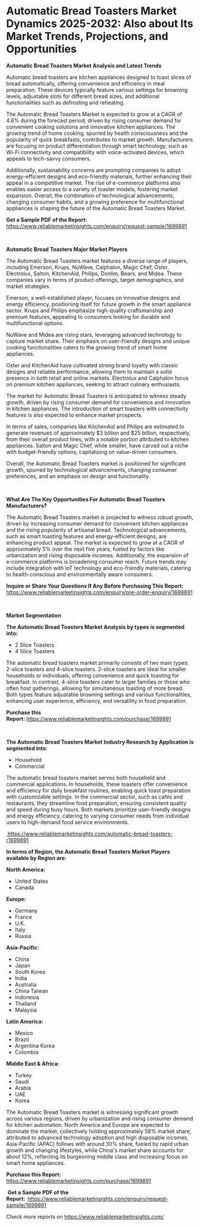 <p><h1>Automatic Bread Toasters Market Dynamics 2025-2032: Also about Its Market Trends, Projections, and Opportunities</h1></p><p><strong>Automatic Bread Toasters Market Analysis and Latest Trends</strong></p>
<p><p>Automatic bread toasters are kitchen appliances designed to toast slices of bread automatically, offering convenience and efficiency in meal preparation. These devices typically feature various settings for browning levels, adjustable slots for different bread sizes, and additional functionalities such as defrosting and reheating.</p><p>The Automatic Bread Toasters Market is expected to grow at a CAGR of 4.6% during the forecast period, driven by rising consumer demand for convenient cooking solutions and innovative kitchen appliances. The growing trend of home cooking, spurred by health consciousness and the popularity of quick breakfasts, contributes to market growth. Manufacturers are focusing on product differentiation through smart technology, such as Wi-Fi connectivity and compatibility with voice-activated devices, which appeals to tech-savvy consumers.</p><p>Additionally, sustainability concerns are prompting companies to adopt energy-efficient designs and eco-friendly materials, further enhancing their appeal in a competitive market. The rise of e-commerce platforms also enables easier access to a variety of toaster models, fostering market expansion. Overall, the combination of technological advancements, changing consumer habits, and a growing preference for multifunctional appliances is shaping the future of the Automatic Bread Toasters Market.</p></p>
<p><strong>Get a Sample PDF of the Report:&nbsp;</strong> <a href="https://www.reliablemarketinsights.com/enquiry/request-sample/1699891?utm_campaign=2010&utm_medium=2&utm_source=Github&utm_content=ia&utm_term=09012025&utm_id=automatic-bread-toasters">https://www.reliablemarketinsights.com/enquiry/request-sample/1699891</a></p>
<p>&nbsp;</p>
<p><strong>Automatic Bread Toasters Major Market Players</strong></p>
<p><p>The Automatic Bread Toasters market features a diverse range of players, including Emerson, Krups, NuWave, Calphalon, Magic Chef, Oster, Electrolux, Salton, KitchenAid, Philips, Donlim, Bears, and Midea. These companies vary in terms of product offerings, target demographics, and market strategies.</p><p>Emerson, a well-established player, focuses on innovative designs and energy efficiency, positioning itself for future growth in the smart appliance sector. Krups and Philips emphasize high-quality craftsmanship and premium features, appealing to consumers looking for durable and multifunctional options.</p><p>NuWave and Midea are rising stars, leveraging advanced technology to capture market share. Their emphasis on user-friendly designs and unique cooking functionalities caters to the growing trend of smart home appliances.</p><p>Oster and KitchenAid have cultivated strong brand loyalty with classic designs and reliable performance, allowing them to maintain a solid presence in both retail and online markets. Electrolux and Calphalon focus on premium kitchen appliances, seeking to attract culinary enthusiasts. </p><p>The market for Automatic Bread Toasters is anticipated to witness steady growth, driven by rising consumer demand for convenience and innovation in kitchen appliances. The introduction of smart toasters with connectivity features is also expected to enhance market prospects.</p><p>In terms of sales, companies like KitchenAid and Philips are estimated to generate revenues of approximately $3 billion and $25 billion, respectively, from their overall product lines, with a notable portion attributed to kitchen appliances. Salton and Magic Chef, while smaller, have carved out a niche with budget-friendly options, capitalizing on value-driven consumers.</p><p>Overall, the Automatic Bread Toasters market is positioned for significant growth, spurred by technological advancements, changing consumer preferences, and an emphasis on design and functionality.</p></p>
<p>&nbsp;</p>
<p><strong>What Are The Key Opportunities For Automatic Bread Toasters Manufacturers?</strong></p>
<p><p>The Automatic Bread Toasters market is projected to witness robust growth, driven by increasing consumer demand for convenient kitchen appliances and the rising popularity of artisanal bread. Technological advancements, such as smart toasting features and energy-efficient designs, are enhancing product appeal. The market is expected to grow at a CAGR of approximately 5% over the next five years, fueled by factors like urbanization and rising disposable incomes. Additionally, the expansion of e-commerce platforms is broadening consumer reach. Future trends may include integration with IoT technology and eco-friendly materials, catering to health-conscious and environmentally aware consumers.</p></p>
<p><strong>Inquire or Share Your Questions If Any Before Purchasing This Report:</strong> <a href="https://www.reliablemarketinsights.com/enquiry/pre-order-enquiry/1699891?utm_campaign=2010&utm_medium=2&utm_source=Github&utm_content=ia&utm_term=09012025&utm_id=automatic-bread-toasters">https://www.reliablemarketinsights.com/enquiry/pre-order-enquiry/1699891</a></p>
<p>&nbsp;</p>
<p><strong>Market Segmentation</strong></p>
<p><strong>The Automatic Bread Toasters Market Analysis by types is segmented into:</strong></p>
<p><ul><li>2 Slice Toasters</li><li>4 Slice Toasters</li></ul></p>
<p><p>The automatic bread toasters market primarily consists of two main types: 2-slice toasters and 4-slice toasters. 2-slice toasters are ideal for smaller households or individuals, offering convenience and quick toasting for breakfast. In contrast, 4-slice toasters cater to larger families or those who often host gatherings, allowing for simultaneous toasting of more bread. Both types feature adjustable browning settings and various functionalities, enhancing user experience, efficiency, and versatility in food preparation.</p></p>
<p><strong>Purchase this Report:&nbsp;</strong><a href="https://www.reliablemarketinsights.com/purchase/1699891?utm_campaign=2010&utm_medium=2&utm_source=Github&utm_content=ia&utm_term=09012025&utm_id=automatic-bread-toasters">https://www.reliablemarketinsights.com/purchase/1699891</a></p>
<p>&nbsp;</p>
<p><strong>The Automatic Bread Toasters Market Industry Research by Application is segmented into:</strong></p>
<p><ul><li>Household</li><li>Commercial</li></ul></p>
<p><p>The automatic bread toasters market serves both household and commercial applications. In households, these toasters offer convenience and efficiency for daily breakfast routines, enabling quick toast preparation with customizable settings. In the commercial sector, such as cafés and restaurants, they streamline food preparation, ensuring consistent quality and speed during busy hours. Both markets prioritize user-friendly designs and energy efficiency, catering to varying consumer needs from individual users to high-demand food service environments.</p></p>
<p><a href="https://www.reliablemarketinsights.com/automatic-bread-toasters-r1699891?utm_campaign=2010&utm_medium=2&utm_source=Github&utm_content=ia&utm_term=09012025&utm_id=automatic-bread-toasters">&nbsp;https://www.reliablemarketinsights.com/automatic-bread-toasters-r1699891</a></p>
<p><strong>In terms of Region, the Automatic Bread Toasters Market Players available by Region are:</strong></p>
<p>
    <p> <strong> North America: </strong>
        <ul>
            <li>United States</li>
            <li>Canada</li>
        </ul>
        </p> 
    <p> <strong> Europe: </strong>
        <ul>
            <li>Germany</li>
            <li>France</li>
            <li>U.K.</li>
            <li>Italy</li>
            <li>Russia</li>
        </ul>
        </p> 
    <p> <strong> Asia-Pacific: </strong>
        <ul>
            <li>China</li>
            <li>Japan</li>
            <li>South Korea</li>
            <li>India</li>
            <li>Australia</li>
            <li>China Taiwan</li>
            <li>Indonesia</li>
            <li>Thailand</li>
            <li>Malaysia</li>
        </ul>
        </p> 
    <p> <strong> Latin America: </strong>
        <ul>
            <li>Mexico</li>
            <li>Brazil</li>
            <li>Argentina Korea</li>
            <li>Colombia</li>
        </ul>
        </p> 
    <p> <strong> Middle East & Africa: </strong>
        <ul>
            <li>Turkey</li>
            <li>Saudi</li>
            <li>Arabia</li>
            <li>UAE</li>
            <li>Korea</li>
        </ul>
    </p>
    </p>
<p><p>The Automatic Bread Toasters market is witnessing significant growth across various regions, driven by urbanization and rising consumer demand for kitchen automation. North America and Europe are expected to dominate the market, collectively holding approximately 58% market share, attributed to advanced technology adoption and high disposable incomes. Asia-Pacific (APAC) follows with around 30% share, fueled by rapid urban growth and changing lifestyles, while China's market share accounts for about 12%, reflecting its burgeoning middle class and increasing focus on smart home appliances.</p></p>
<p><strong>Purchase this Report: </strong><a href="https://www.reliablemarketinsights.com/purchase/1699891?utm_campaign=2010&utm_medium=2&utm_source=Github&utm_content=ia&utm_term=09012025&utm_id=automatic-bread-toasters">https://www.reliablemarketinsights.com/purchase/1699891</a></p>
<p>&nbsp;<strong>Get a Sample PDF of the Report:&nbsp;&nbsp;</strong><a href="https://www.reliablemarketinsights.com/enquiry/request-sample/1699891?utm_campaign=2010&utm_medium=2&utm_source=Github&utm_content=ia&utm_term=09012025&utm_id=automatic-bread-toasters">https://www.reliablemarketinsights.com/enquiry/request-sample/1699891</a></p>
<p><strong></strong></p>
<p>Check more reports on <a href="https://www.reliablemarketinsights.com/?utm_campaign=2010&utm_medium=2&utm_source=Github&utm_content=ia&utm_term=09012025&utm_id=automatic-bread-toasters">https://www.reliablemarketinsights.com/</a></p>